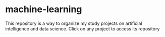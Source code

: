 # machine-learning

This repository is a way to organize my study projects on artificial intelligence and data science. Click on any project to access its repository

